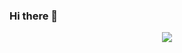 ### Hi there 👋

<p align="center">
  <img src="https://capsule-render.vercel.app/api?text=Hey Everyone!👋 &animation=fadeIn&type=waving&color=gradient&height=100"/>
</p>
